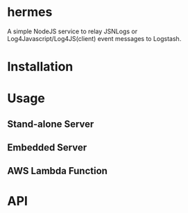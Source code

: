 # hermes
A simple NodeJS service to relay JSNLogs or Log4Javascript/Log4JS(client) event messages to Logstash.

# Installation

# Usage

## Stand-alone Server

## Embedded Server

## AWS Lambda Function

# API
